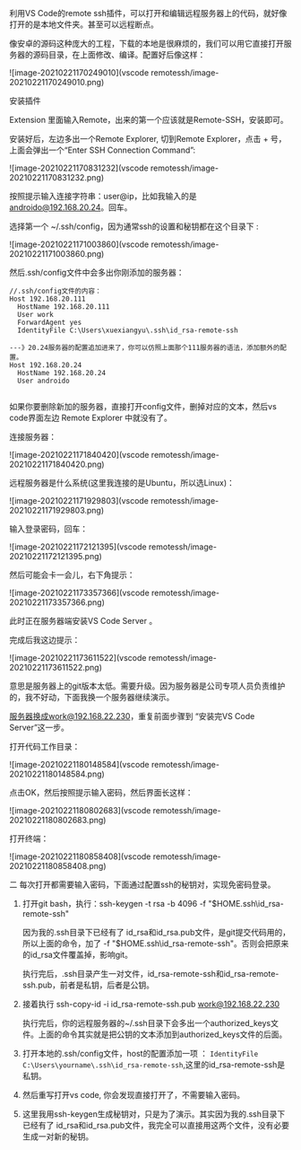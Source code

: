 利用VS Code的remote ssh插件，可以打开和编辑远程服务器上的代码，就好像打开的是本地文件夹。甚至可以远程断点。

像安卓的源码这种庞大的工程，下载的本地是很麻烦的，我们可以用它直接打开服务器的源码目录，在上面修改、编译。配置好后像这样：

![image-20210221170249010](vscode remotessh/image-20210221170249010.png)



安装插件

Extension 里面输入Remote，出来的第一个应该就是Remote-SSH，安装即可。

安装好后，左边多出一个Remote Explorer, 切到Remote Explorer，点击 + 号，上面会弹出一个“Enter SSH Connection Command”:

![image-20210221170831232](vscode remotessh/image-20210221170831232.png)

按照提示输入连接字符串：user@ip，比如我输入的是  androido@192.168.20.24。回车。



选择第一个 ~/.ssh/config，因为通常ssh的设置和秘钥都在这个目录下 :

![image-20210221171003860](vscode remotessh/image-20210221171003860.png)

然后.ssh/config文件中会多出你刚添加的服务器：

```
//.ssh/config文件的内容：
Host 192.168.20.111
  HostName 192.168.20.111
  User work
  ForwardAgent yes
  IdentityFile C:\Users\xuexiangyu\.ssh\id_rsa-remote-ssh

---》20.24服务器的配置追加进来了，你可以仿照上面那个111服务器的语法，添加额外的配置。
Host 192.168.20.24
  HostName 192.168.20.24
  User androido


```

如果你要删除新加的服务器，直接打开config文件，删掉对应的文本，然后vs code界面左边 Remote Explorer 中就没有了。

连接服务器：

![image-20210221171840420](vscode remotessh/image-20210221171840420.png)

远程服务器是什么系统(这里我连接的是Ubuntu，所以选Linux)：

![image-20210221171929803](vscode remotessh/image-20210221171929803.png)

输入登录密码，回车：

![image-20210221172121395](vscode remotessh/image-20210221172121395.png)



然后可能会卡一会儿，右下角提示：

![image-20210221173357366](vscode remotessh/image-20210221173357366.png)

此时正在服务器端安装VS Code Server 。 

完成后我这边提示：

![image-20210221173611522](vscode remotessh/image-20210221173611522.png)

意思是服务器上的git版本太低。需要升级。因为服务器是公司专项人员负责维护的，我不好动，下面我换一个服务器继续演示。

服务器换成work@192.168.22.230，重复前面步骤到 “安装完VS Code Server”这一步。

打开代码工作目录：

![image-20210221180148584](vscode remotessh/image-20210221180148584.png)

点击OK，然后按照提示输入密码，然后界面长这样：

![image-20210221180802683](vscode remotessh/image-20210221180802683.png)

打开终端： 

![image-20210221180858408](vscode remotessh/image-20210221180858408.png)





二 每次打开都需要输入密码，下面通过配置ssh的秘钥对，实现免密码登录。

1. 打开git bash，执行：ssh-keygen -t rsa -b 4096 -f "$HOME\.ssh\id_rsa-remote-ssh"

   因为我的.ssh目录下已经有了 id_rsa和id_rsa.pub文件，是git提交代码用的，所以上面的命令，加了 -f "$HOME\.ssh\id_rsa-remote-ssh"。否则会把原来的id_rsa文件覆盖掉，影响git。

   执行完后，.ssh目录产生一对文件，id_rsa-remote-ssh和id_rsa-remote-ssh.pub，前者是私钥，后者是公钥。

2. 接着执行 ssh-copy-id -i id_rsa-remote-ssh.pub work@192.168.22.230

   执行完后，你的远程服务器的~/.ssh目录下会多出一个authorized_keys文件。上面的命令其实就是把公钥的文本添加到authorized_keys文件的后面。

3.  打开本地的.ssh/config文件，host的配置添加一项 ： `IdentityFile C:\Users\yourname\.ssh\id_rsa-remote-ssh`,这里的id_rsa-remote-ssh是私钥。

4. 然后重写打开vs code, 你会发现直接打开了，不需要输入密码。

5. 这里我用ssh-keygen生成秘钥对，只是为了演示。其实因为我的.ssh目录下已经有了 id_rsa和id_rsa.pub文件，我完全可以直接用这两个文件，没有必要生成一对新的秘钥。

